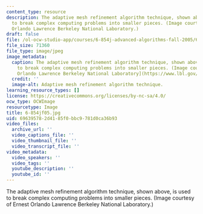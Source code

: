 ```yaml
---
content_type: resource
description: The adaptive mesh refinement algorithm technique, shown above, is used
  to break complex computing problems into smaller pieces. (Image courtesy of Ernest
  Orlando Lawrence Berkeley National Laboratory.)
draft: false
file: /ol-ocw-studio-app/courses/6-854j-advanced-algorithms-fall-2005/696395782d4185f0bbc9781d0ca36b93_6-854jf05.jpg
file_size: 71360
file_type: image/jpeg
image_metadata:
  caption: The adaptive mesh refinement algorithm technique, shown above, is used
    to break complex computing problems into smaller pieces. (Image courtesy of [Ernest
    Orlando Lawrence Berkeley National Laboratory](https://www.lbl.gov/).)
  credit: ''
  image-alt: Adaptive mesh refinement algorithm technique.
learning_resource_types: []
license: https://creativecommons.org/licenses/by-nc-sa/4.0/
ocw_type: OCWImage
resourcetype: Image
title: 6-854jf05.jpg
uid: 69639578-2d41-85f0-bbc9-781d0ca36b93
video_files:
  archive_url: ''
  video_captions_file: ''
  video_thumbnail_file: ''
  video_transcript_file: ''
video_metadata:
  video_speakers: ''
  video_tags: ''
  youtube_description: ''
  youtube_id: ''
---
```

The adaptive mesh refinement algorithm technique, shown above, is used to break complex computing problems into smaller pieces. (Image courtesy of Ernest Orlando Lawrence Berkeley National Laboratory.)